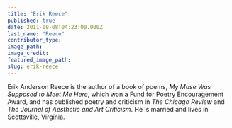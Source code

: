 ```yaml
---
title: "Erik Reece"
published: true
date: 2011-09-08T04:23:00.000Z
last_name: "Reece"
contributor_type:
image_path:
image_credit:
featured_image_path:
slug: erik-reece
---
```


Erik Anderson Reece is the author of a book of poems, _My Muse Was Supposed to Meet Me Here_, which won a Fund for Poetry Encouragement Award, and has published poetry and criticism in _The Chicago Review_ and _The Journal of Aesthetic and Art Criticism_. He is married and lives in Scottsville, Virginia.

